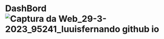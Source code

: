 # DashBord![Captura da Web_29-3-2023_95241_luuisfernando github io](https://user-images.githubusercontent.com/127895836/228541402-2d890bfd-19f0-4599-b7ce-c6ec7911cfe8.jpeg)
